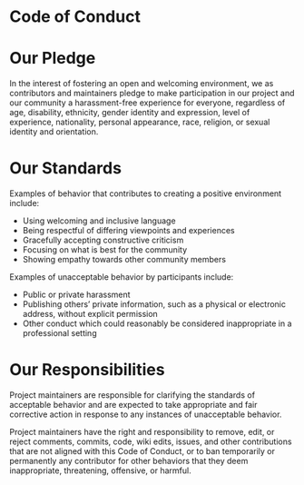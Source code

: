 # Code of Conduct
# Our Pledge
In the interest of fostering an open and welcoming environment, we as contributors and maintainers pledge to make participation in our project and our community a harassment-free experience for everyone, regardless of age, disability, ethnicity, gender identity and expression, level of experience, nationality, personal appearance, race, religion, or sexual identity and orientation.

# Our Standards

Examples of behavior that contributes to creating a positive environment include:

* Using welcoming and inclusive language
* Being respectful of differing viewpoints and experiences
* Gracefully accepting constructive criticism
* Focusing on what is best for the community
* Showing empathy towards other community members

Examples of unacceptable behavior by participants include:

* Public or private harassment
* Publishing others’ private information, such as a physical or electronic address, without explicit permission
* Other conduct which could reasonably be considered inappropriate in a professional setting

# Our Responsibilities

Project maintainers are responsible for clarifying the standards of acceptable behavior and are expected to take appropriate and fair corrective action in response to any instances of unacceptable behavior.

Project maintainers have the right and responsibility to remove, edit, or reject comments, commits, code, wiki edits, issues, and other contributions that are not aligned with this Code of Conduct, or to ban temporarily or permanently any contributor for other behaviors that they deem inappropriate, threatening, offensive, or harmful.

